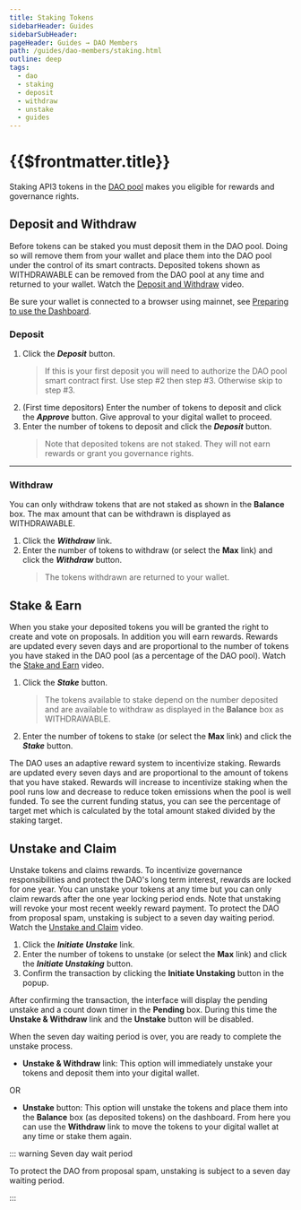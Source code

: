 ```yaml
---
title: Staking Tokens
sidebarHeader: Guides
sidebarSubHeader:
pageHeader: Guides → DAO Members
path: /guides/dao-members/staking.html
outline: deep
tags:
  - dao
  - staking
  - deposit
  - withdraw
  - unstake
  - guides
---
```


<PageHeader/>

<SearchHighlight/>

<FlexStartTag/>

# {{$frontmatter.title}}

Staking API3 tokens in the [DAO pool](/explore/dao-members/dao-pool.md) makes
you eligible for rewards and governance rights.

<!----- Deposit and Withdraw ----->

## Deposit and Withdraw

Before tokens can be staked you must deposit them in the DAO pool. Doing so will
remove them from your wallet and place them into the DAO pool under the control
of its smart contracts. Deposited tokens shown as WITHDRAWABLE can be removed
from the DAO pool at any time and returned to your wallet. Watch the
[Deposit and Withdraw](/guides/dao-members/videos.md#deposit-and-withdraw)
video.

Be sure your wallet is connected to a browser using mainnet, see
[Preparing to use the Dashboard](/guides/dao-members/#preparing-to-use-the-dashboard).

### Deposit

1. Click the **_Deposit_** button.
   > If this is your first deposit you will need to authorize the DAO pool smart
   > contract first. Use step #2 then step #3. Otherwise skip to step #3.
2. (First time depositors) Enter the number of tokens to deposit and click the
   **_Approve_** button. Give approval to your digital wallet to proceed.
3. Enter the number of tokens to deposit and click the **_Deposit_** button.
   > Note that deposited tokens are not staked. They will not earn rewards or
   > grant you governance rights.

---

### Withdraw

You can only withdraw tokens that are not staked as shown in the **Balance**
box. The max amount that can be withdrawn is displayed as WITHDRAWABLE.

1. Click the **_Withdraw_** link.
2. Enter the number of tokens to withdraw (or select the **Max** link) and click
   the **_Withdraw_** button.
   > The tokens withdrawn are returned to your wallet.

<!----- Stake & Earn ----->

## Stake & Earn

When you stake your deposited tokens you will be granted the right to create and
vote on proposals. In addition you will earn rewards. Rewards are updated every
seven days and are proportional to the number of tokens you have staked in the
DAO pool (as a percentage of the DAO pool). Watch the
[Stake and Earn](/guides/dao-members/videos.md#stake-and-earn) video.

1. Click the **_Stake_** button.
   > The tokens available to stake depend on the number deposited and are
   > available to withdraw as displayed in the **Balance** box as WITHDRAWABLE.
2. Enter the number of tokens to stake (or select the **Max** link) and click
   the **_Stake_** button.

The DAO uses an adaptive reward system to incentivize staking. Rewards are
updated every seven days and are proportional to the amount of tokens that you
have staked. Rewards will increase to incentivize staking when the pool runs low
and decrease to reduce token emissions when the pool is well funded. To see the
current funding status, you can see the percentage of target met which is
calculated by the total amount staked divided by the staking target.

## Unstake and Claim

Unstake tokens and claims rewards. To incentivize governance responsibilities
and protect the DAO's long term interest, rewards are locked for one year. You
can unstake your tokens at any time but you can only claim rewards after the one
year locking period ends. Note that unstaking will revoke your most recent
weekly reward payment. To protect the DAO from proposal spam, unstaking is
subject to a seven day waiting period. Watch the
[Unstake and Claim](/guides/dao-members/videos.md#unstake-and-claim) video.

1. Click the **_Initiate Unstake_** link.
2. Enter the number of tokens to unstake (or select the **Max** link) and click
   the **_Initiate Unstaking_** button.
3. Confirm the transaction by clicking the **Initiate Unstaking** button in the
   popup.

After confirming the transaction, the interface will display the pending unstake
and a count down timer in the **Pending** box. During this time the **Unstake &
Withdraw** link and the **Unstake** button will be disabled.

When the seven day waiting period is over, you are ready to complete the unstake
process.

- **Unstake & Withdraw** link: This option will immediately unstake your tokens
  and deposit them into your digital wallet.

OR

- **Unstake** button: This option will unstake the tokens and place them into
  the **Balance** box (as deposited tokens) on the dashboard. From here you can
  use the **Withdraw** link to move the tokens to your digital wallet at any
  time or stake them again.

::: warning Seven day wait period

To protect the DAO from proposal spam, unstaking is subject to a seven day
waiting period.

:::

<FlexEndTag/>
